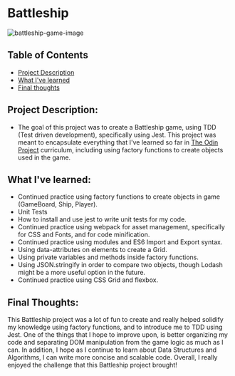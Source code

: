 # Battleship

![battleship-game-image](https://user-images.githubusercontent.com/33581109/206804364-012ea262-79c1-4445-95ef-e814520fd605.png)

## Table of Contents
- [Project Description](https://github.com/jwjepson/battleship#project-description)
- [What I've learned](https://github.com/jwjepson/battleshipr#what-ive-learned)
- [Final thoughts](https://github.com/jwjepson/battleshipr#final-thoughts)



## Project Description: 
- The goal of this project was to create a Battleship game, using TDD (Test driven development), specifically using Jest. This project was meant to encapsulate everything that I've learned so far in [The Odin Project](https://www.theodinproject.com) curriculum, including using factory functions to create objects used in the game. 

## What I've learned:
- Continued practice using factory functions to create objects in game (GameBoard, Ship, Player).
- Unit Tests
- How to install and use jest to write unit tests for my code.
- Continued practice using webpack for asset management, specifically for CSS and Fonts, and for code minification. 
- Continued practice using modules and ES6 Import and Export syntax. 
- Using data-attributes on elements to create a Grid.
- Using private variables and methods inside factory functions. 
- Using JSON.stringify in order to compare two objects, though Lodash might be a more useful option in the future.
- Continued practice using CSS Grid and flexbox.




## Final Thoughts:
This Battleship project was a lot of fun to create and really helped solidify my knowledge using factory functions, and to introduce me to TDD using Jest. One of the things that I hope to improve upon, is better organizing my code and separating DOM manipulation from the game logic as much as I can. In addition, I hope as I continue to learn about Data Structures and Algorithms, I can write more concise and scalable code. Overall, I really enjoyed the challenge that this Battleship project brought!
